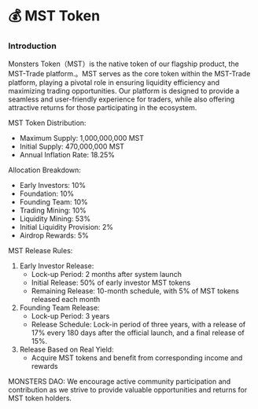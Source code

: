 # 💰 MST Token

### Introduction

Monsters Token（MST）is the native token of our flagship product, the MST-Trade platform.。MST serves as the core token within the MST-Trade platform, playing a pivotal role in ensuring liquidity efficiency and maximizing trading opportunities. Our platform is designed to provide a seamless and user-friendly experience for traders, while also offering attractive returns for those participating in the ecosystem.

MST Token Distribution:

* Maximum Supply: 1,000,000,000 MST
* Initial Supply: 470,000,000 MST
* Annual Inflation Rate: 18.25%

Allocation Breakdown:

* Early Investors: 10%
* Foundation: 10%
* Founding Team: 10%
* Trading Mining: 10%
* Liquidity Mining: 53%
* Initial Liquidity Provision: 2%
* Airdrop Rewards: 5%

MST Release Rules:

1. Early Investor Release:
   * Lock-up Period: 2 months after system launch
   * Initial Release: 50% of early investor MST tokens
   * Remaining Release: 10-month schedule, with 5% of MST tokens released each month
2. Founding Team Release:
   * Lock-up Period: 3 years
   * Release Schedule: Lock-in period of three years, with a release of 17% every 180 days after the official launch, and a final release of 15%.
3. Release Based on Real Yield:
   * Acquire MST tokens and benefit from corresponding income and rewards

MONSTERS DAO: We encourage active community participation and contribution as we strive to provide valuable opportunities and returns for MST token holders.
